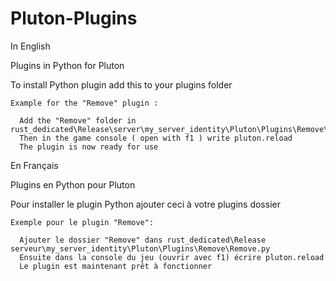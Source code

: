 Pluton-Plugins
==============

In English          

Plugins in Python for Pluton

  To install Python plugin add this to your plugins folder
  
    Example for the "Remove" plugin :
    
      Add the "Remove" folder in rust_dedicated\Release\server\my_server_identity\Pluton\Plugins\Remove\Remove.py
      Then in the game console ( open with f1 ) write pluton.reload
      The plugin is now ready for use

En Français

Plugins en Python pour Pluton 

  Pour installer le plugin Python ajouter ceci à votre plugins dossier
  
    Exemple pour le plugin "Remove": 
    
      Ajouter le dossier "Remove" dans rust_dedicated\Release serveur\my_server_identity\Pluton\Plugins\Remove\Remove.py 
      Ensuite dans la console du jeu (ouvrir avec f1) écrire pluton.reload 
      Le plugin est maintenant prêt à fonctionner
